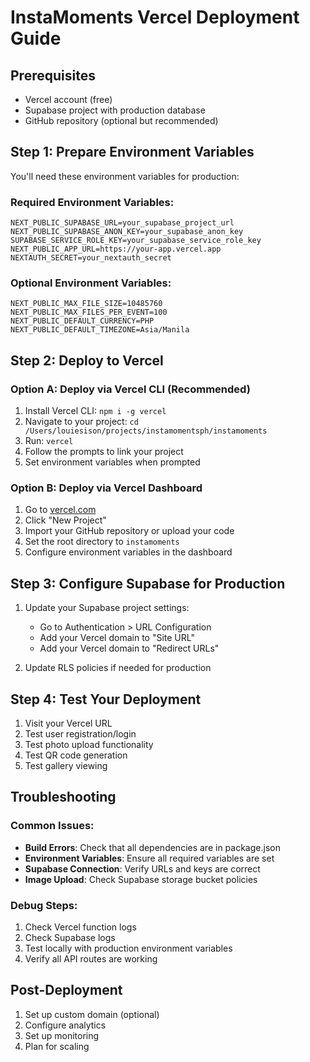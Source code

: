 # InstaMoments Vercel Deployment Guide

## Prerequisites
- Vercel account (free)
- Supabase project with production database
- GitHub repository (optional but recommended)

## Step 1: Prepare Environment Variables

You'll need these environment variables for production:

### Required Environment Variables:
```
NEXT_PUBLIC_SUPABASE_URL=your_supabase_project_url
NEXT_PUBLIC_SUPABASE_ANON_KEY=your_supabase_anon_key
SUPABASE_SERVICE_ROLE_KEY=your_supabase_service_role_key
NEXT_PUBLIC_APP_URL=https://your-app.vercel.app
NEXTAUTH_SECRET=your_nextauth_secret
```

### Optional Environment Variables:
```
NEXT_PUBLIC_MAX_FILE_SIZE=10485760
NEXT_PUBLIC_MAX_FILES_PER_EVENT=100
NEXT_PUBLIC_DEFAULT_CURRENCY=PHP
NEXT_PUBLIC_DEFAULT_TIMEZONE=Asia/Manila
```

## Step 2: Deploy to Vercel

### Option A: Deploy via Vercel CLI (Recommended)
1. Install Vercel CLI: `npm i -g vercel`
2. Navigate to your project: `cd /Users/louiesison/projects/instamomentsph/instamoments`
3. Run: `vercel`
4. Follow the prompts to link your project
5. Set environment variables when prompted

### Option B: Deploy via Vercel Dashboard
1. Go to [vercel.com](https://vercel.com)
2. Click "New Project"
3. Import your GitHub repository or upload your code
4. Set the root directory to `instamoments`
5. Configure environment variables in the dashboard

## Step 3: Configure Supabase for Production

1. Update your Supabase project settings:
   - Go to Authentication > URL Configuration
   - Add your Vercel domain to "Site URL"
   - Add your Vercel domain to "Redirect URLs"

2. Update RLS policies if needed for production

## Step 4: Test Your Deployment

1. Visit your Vercel URL
2. Test user registration/login
3. Test photo upload functionality
4. Test QR code generation
5. Test gallery viewing

## Troubleshooting

### Common Issues:
- **Build Errors**: Check that all dependencies are in package.json
- **Environment Variables**: Ensure all required variables are set
- **Supabase Connection**: Verify URLs and keys are correct
- **Image Upload**: Check Supabase storage bucket policies

### Debug Steps:
1. Check Vercel function logs
2. Check Supabase logs
3. Test locally with production environment variables
4. Verify all API routes are working

## Post-Deployment

1. Set up custom domain (optional)
2. Configure analytics
3. Set up monitoring
4. Plan for scaling
